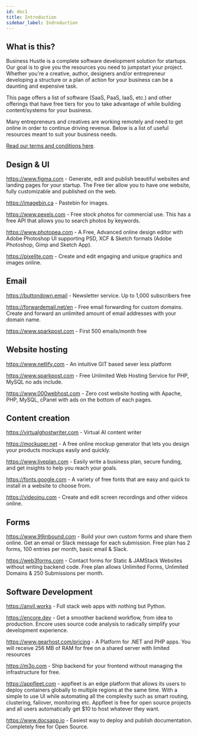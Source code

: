 ```yaml
---
id: doc1
title: Introduction
sidebar_label: Indroduction
---
```


## What is this?

Business Hustle is a complete software development solution for startups. Our goal is to give you the resources you need to jumpstart your project.
Whether you're a creative, author, designers and/or entrepreneur developing a structure or a plan of action for your business can be a daunting and expensive task.

This page offers a list of software (SaaS, PaaS, IaaS, etc.) and other offerings that have free tiers for you to take advantage of while building content/systems for your business.

Many entrepreneurs and creatives are working remotely and need to get online in order to continue driving revenue. Below is a list of useful resources meant to suit your business needs.
 
[Read our terms and conditions here](https://github.github.com/gfm/).

## Design & UI

https://www.figma.com - Generate, edit and publish beautiful websites and landing pages for your startup. The Free tier allow you to have one website, fully customizable and published on the web.

https://imagebin.ca - Pastebin for images.

https://www.pexels.com - Free stock photos for commercial use. This has a free API that allows you to search photos by keywords.

https://www.photopea.com - A Free, Advanced online design editor with Adobe Photoshop UI supporting PSD, XCF & Sketch formats (Adobe Photoshop, Gimp and Sketch App).

https://pixelite.com - Create and edit engaging and unique graphics and images online.



## Email

https://buttondown.email - Newsletter service. Up to 1,000 subscribers free

https://forwardemail.net/en - Free email forwarding for custom domains. Create and forward an unlimited amount of email addresses with your domain name.

https://www.sparkpost.com - First 500 emails/month free

## Website hosting 

https://www.netlify.com - An intuitive GIT based sever less platform

https://www.sparkpost.com - Free Unlimited Web Hosting Service for PHP, MySQL no ads include.

https://www.000webhost.com - Zero cost website hosting with Apache, PHP, MySQL, cPanel with ads on the bottom of each pages.

## Content  creation 

https://virtualghostwriter.com - Virtual AI content writer 

https://mockuper.net - A free online mockup generator that lets you design your products mockups easily and quickly. 

https://www.liveplan.com - Easily write a business plan, secure funding, and get insights to help you reach your goals.

https://fonts.google.com - A variety of free fonts that are easy and quick to install in a website to choose from. 

https://videoinu.com - Create and edit screen recordings and other videos online.

## Forms

https://www.99inbound.com - Build your own custom forms and share them online. Get an email or Slack message for each submission. Free plan has 2 forms, 100 entries per month, basic email & Slack.

https://web3forms.com - Contact forms for Static & JAMStack Websites without writing backend code. Free plan allows Unlimited Forms, Unlimited Domains & 250 Submissions per month.

## Software Development 

https://anvil.works - Full stack web apps with nothing but Python.

https://encore.dev - Get a smoother backend workflow, from idea to production. Encore uses source code analysis to radically simplify your development experience.

https://www.gearhost.com/pricing - A Platform for .NET and PHP apps. You will receive 256 MB of RAM for free on a shared server with limited resources

https://m3o.com - Ship backend for your frontend without managing the infrastructure for free. 

https://appfleet.com - appfleet is an edge platform that allows its users to deploy containers globally to multiple regions at the same time. With a simple to use UI while automating all the complexity such as smart routing, clustering, failover, monitoring etc. Appfleet is free for open source projects and all users automatically get $10 to host whatever they want.

https://www.docsapp.io - Easiest way to deploy and publish documentation. Completely free for Open Source. 


